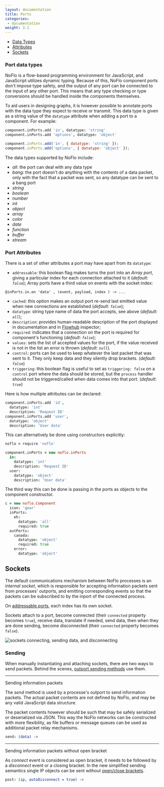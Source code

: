 ```yaml
---
layout: documentation
title: Ports
categories:
 - documentation
weight: 3.1
---
```


- [Data Types](#port-data-types)
- [Attributes](#port-attributes)
- [Sockets](#sockets)

<a id="port-data-types"></a>
### Port data types

NoFlo is a flow-based programming environment for JavaScript, and JavaScript utilizes dynamic typing. Because of this, NoFlo component ports don't impose type safety, and the output of any port can be connected to the input of any other port. This means that any type checking or type conversions should be handled inside the components themselves.

To aid users in designing graphs, it is however possible to annotate ports with the data type they expect to receive or transmit. This data type is given as a string value of the `datatype` attribute when adding a port to a component. For example:

```coffeescript
component.inPorts.add 'in', datatype: 'string'
component.inPorts.add 'options', datatype: 'object'
```
```javascript
component.inPorts.add('in', { datatype: 'string' });
component.inPorts.add('options', { datatype: 'object' });
```

The data types supported by NoFlo include:

* _all_: the port can deal with any data type
* _bang_: the port doesn't do anything with the contents of a data packet, only with the fact that a packet was sent, so any datatype can be sent to a bang port
* _string_
* _boolean_
* _number_
* _int_
* _object_
* _array_
* _color_
* _date_
* _function_
* _buffer_
* _stream_

<a id="port-attributes"></a>
### Port Attributes

There is a set of other attributes a port may have apart from its `datatype`:

* `addressable`: this boolean flag makes turns the port into an _Array port_, giving a particular index for each connection attached to it (_default: `false`_);
Array ports have a third value on events with the socket index:

```@inPorts.in.on 'data' , (event, payload, index ) -> ... ```

* `cached`: this option makes an output port re-send last emitted value when new connections are established (_default: `false`_);
* `datatype`: string type name of data the port accepts, see above (_default: `all`_);
* `description`: provides human-readable description of the port displayed in documentation and in [Flowhub](http://flowhub.io) inspector;
* `required`: indicates that a connection on the port is required for component's functioning (_default: `false`_);
* `values`: sets the list of accepted values for the port, if the value received is not in the list an error is thrown (_default: `null`_).
* `control`: ports can be used to keep whatever the last packet that was sent to it. They only keep data and they silently drop brackets. (_default: `false`_)
* `triggering`:  this boolean flag is useful to set as `triggering: false` on a `control` port where the data should be stored, but the `process` handler should not be triggered/called when data comes into that port. (_default: `true`_)

Here is how multiple attributes can be declared:

```coffeescript
component.inPorts.add 'id',
  datatype: 'int'
  description: 'Request ID'
component.inPorts.add 'user',
  datatype: 'object'
  description: 'User data'
```

This can alternatively be done using constructors explicitly:

```coffeescript
noflo = require 'noflo'

component.inPorts = new noflo.inPorts
  in:
    datatype: 'int'
    description: 'Request ID'
  user:
    datatype: 'object'
    description: 'User data'
```

The third way this can be done is passing in the ports as objects to the component constructor.

```coffeescript
c = new noflo.Component
  icon: 'gear'
  inPorts:
    eh:
      datatype: 'all'
      required: true
  outPorts:
    canada:
      datatype: 'object'
      required: true
    error:
      datatype: 'object'
```


<a id="sockets"></a>
## Sockets
The default communications mechanism between NoFlo processes is an _internal socket_, which is responsible for accepting information packets sent from processes' outports, and emitting corresponding events so that the packets can be subscribed to by the inport of the connected process.

<div class="note">
On <a href="#port-attributes">addressable ports</a>, each index has its own socket.
</div>

Sockets attach to a port, become connected (their `connected` property becomes `true`), receive data, translate if needed, send data, then when they are done sending, become disconnected (their `connected` property becomes `false`).

<img src="{{ site.baseurl }}/img/sockets.gif" alt="sockets connecting, sending data, and disconnecting"></img>

### Sending <a id="sending"></a>

When manually instantiating and attaching sockets, there are two ways to send packets. Behind the scenes, [outport sending methods](/process-api/#sending) use them.

---------------------------
Sending information packets

The _send_ method is used by a processe's outport to send information packets. The actual packet contents are not defined by NoFlo, and may be any valid JavaScript data structure.

The packet contents however should be such that may be safely serialized or deserialized via JSON. This way the NoFlo networks can be constructed with more flexibility, as file buffers or message queues can be used as additional packet relay mechanisms.

```coffeescript
send: (data) ->
```

------------------------------------------------
Sending information packets without open bracket

As _connect_ event is considered as open bracket, it needs to be followed by a _disconnect_ event or a closing bracket. In the new simplified sending semantics single IP objects can be sent without [open/close brackets](/information-packets).

```coffeescript
post: (ip, autoDisconnect = true) ->
```
